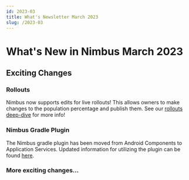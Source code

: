 ```yaml
---
id: 2023-03
title: What's Newsletter March 2023
slug: /2023-03
---
```


# What's New in Nimbus March 2023

## Exciting Changes
### Rollouts
  Nimbus now supports edits for live rollouts! This allows owners to make changes to the population percentage and publish them. See our [rollouts deep-dive](https://experimenter.info/experimenter/rollouts) for more info!

### Nimbus Gradle Plugin
The Nimbus gradle plugin has been moved from Android Components to Application Services. Updated information for utilizing the plugin can be found [here](/getting-started-for-android-engineers).
### More exciting changes...